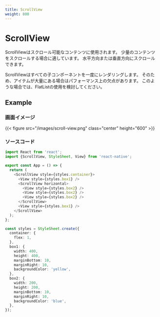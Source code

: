 ```yaml
---
title: ScrollView
weight: 800
---
```

# ScrollView

ScrollViewはスクロール可能なコンテンツに使用されます。
少量のコンテンツをスクロールする場合に適しています。
水平方向または垂直方向にスクロールできます。

ScrollViewはすべての子コンポーネントを一度にレンダリングします。
そのため、アイテムが大量にある場合はパフォーマンス上の欠点があります。
このような場合では、FlatListの使用を検討してください。

## Example

### 画面イメージ

{{< figure src="/images/scroll-view.png" class="center" height="600" >}}

### ソースコード

```typescript
import React from 'react';
import {ScrollView, StyleSheet, View} from 'react-native';

export const App = () => {
  return (
    <ScrollView style={styles.container}>
      <View style={styles.box1} />
      <ScrollView horizontal>
        <View style={styles.box2} />
        <View style={styles.box2} />
        <View style={styles.box2} />
      </ScrollView>
      <View style={styles.box1} />
    </ScrollView>
  );
};

const styles = StyleSheet.create({
  container: {
    flex: 1,
  },
  box1: {
    width: 400,
    height: 400,
    marginBottom: 10,
    marginRight: 10,
    backgroundColor: 'yellow',
  },
  box2: {
    width: 200,
    height: 200,
    marginBottom: 10,
    marginRight: 10,
    backgroundColor: 'blue',
  },
});
```

